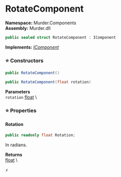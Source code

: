 # RotateComponent

**Namespace:** Murder.Components \
**Assembly:** Murder.dll

```csharp
public sealed struct RotateComponent : IComponent
```

**Implements:** _[IComponent](../../Bang/Components/IComponent.html)_

### ⭐ Constructors
```csharp
public RotateComponent()
```

```csharp
public RotateComponent(float rotation)
```

**Parameters** \
`rotation` [float](https://learn.microsoft.com/en-us/dotnet/api/System.Single?view=net-7.0) \

### ⭐ Properties
#### Rotation
```csharp
public readonly float Rotation;
```

In radians.

**Returns** \
[float](https://learn.microsoft.com/en-us/dotnet/api/System.Single?view=net-7.0) \


⚡
